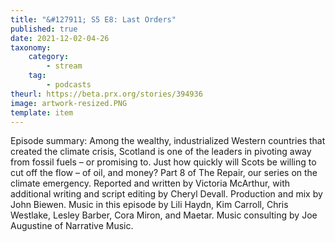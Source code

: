 ```yaml
---
title: "&#127911; S5 E8: Last Orders"
published: true
date: 2021-12-02-04-26
taxonomy:
    category:
        - stream
    tag:
        - podcasts
theurl: https://beta.prx.org/stories/394936
image: artwork-resized.PNG
template: item
---
```


Episode summary: Among the wealthy, industrialized Western countries that created the climate crisis, Scotland is one of the leaders in pivoting away from fossil fuels &ndash; or promising to. Just how quickly will Scots be willing to cut off the flow &ndash; of oil, and money? Part 8 of The Repair, our series on the climate emergency. Reported and written by Victoria McArthur, with additional writing and script editing by Cheryl Devall. Production and mix by John Biewen. Music in this episode by Lili Haydn, Kim Carroll, Chris Westlake, Lesley Barber, Cora Miron, and Maetar. Music consulting by Joe Augustine of Narrative Music.
